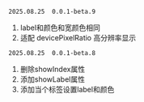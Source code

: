 `2025.08.25  0.0.1-beta.9`
1. label和颜色和宽颜色相同
2. 适配 devicePixelRatio 高分辨率显示

`2025.08.25  0.0.1-beta.8`
1. 删除showIndex属性
2. 添加showLabel属性
3. 添加当个标签设置label和颜色
